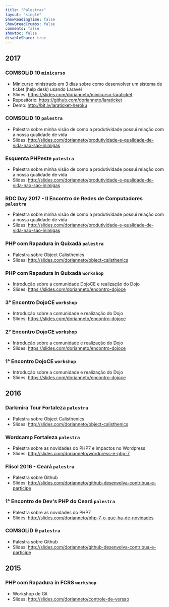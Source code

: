```yaml
---
title: "Palestras"
layout: "single"
ShowReadingTime: false
ShowBreadCrumbs: false
comments: false
showtoc: false
disableShare: true
---
```


## 2017

### COMSOLiD 10 `minicurso`

- Minicurso ministrado em 3 dias sobre como desenvolver um sistema de ticket (help desk) usando Laravel
- Slides: https://slides.com/dorianneto/minicurso-laraticket
- Repositório: https://github.com/dorianneto/laraticket
- Demo: http://bit.ly/laraticket-heroku

### COMSOLiD 10 `palestra`

- Palestra sobre minha visão de como a produtividade possui relação com a nossa qualidade de vida
- Slides: http://slides.com/dorianneto/produtividade-e-qualidade-de-vida-nao-sao-inimigas

### Esquenta PHPeste `palestra`

- Palestra sobre minha visão de como a produtividade possui relação com a nossa qualidade de vida
- Slides: http://slides.com/dorianneto/produtividade-e-qualidade-de-vida-nao-sao-inimigas

### RDC Day 2017 - II Encontro de Redes de Computadores `palestra`

- Palestra sobre minha visão de como a produtividade possui relação com a nossa qualidade de vida
- Slides: http://slides.com/dorianneto/produtividade-e-qualidade-de-vida-nao-sao-inimigas

### PHP com Rapadura in Quixadá `palestra`

- Palestra sobre Object Calisthenics
- Slides: http://slides.com/dorianneto/object-calisthenics

### PHP com Rapadura in Quixadá `workshop`

- Introdução sobre a comunidade DojoCE e realização do Dojo
- Slides: https://slides.com/dorianneto/encontro-dojoce

### 3° Encontro DojoCE `workshop`

- Introdução sobre a comunidade e realização do Dojo
- Slides: https://slides.com/dorianneto/encontro-dojoce

### 2° Encontro DojoCE `workshop`

- Introdução sobre a comunidade e realização do Dojo
- Slides: https://slides.com/dorianneto/encontro-dojoce

### 1° Encontro DojoCE `workshop`

- Introdução sobre a comunidade e realização do Dojo
- Slides: https://slides.com/dorianneto/encontro-dojoce

## 2016

### Darkmira Tour Fortaleza `palestra`

- Palestra sobre Object Calisthenics
- Slides: http://slides.com/dorianneto/object-calisthenics

### Wordcamp Fortaleza `palestra`

- Palestra sobre as novidades do PHP7 e impactos no Wordpress
- Slides: http://slides.com/dorianneto/wordpress-e-php-7

### Flisol 2016 - Ceará `palestra`

- Palestra sobre Github
- Slides: http://slides.com/dorianneto/github-desenvolva-contribua-e-participe

### 1° Encontro de Dev's PHP do Ceará `palestra`

- Palestra sobre as novidades do PHP7
- Slides: http://slides.com/dorianneto/php-7-o-que-ha-de-novidades

### COMSOLiD 9 `palestra`

- Palestra sobre Github
- Slides: http://slides.com/dorianneto/github-desenvolva-contribua-e-participe

## 2015

### PHP com Rapadura in FCRS `workshop`

- Workshop de Git
- Slides: http://slides.com/dorianneto/controle-de-versao
